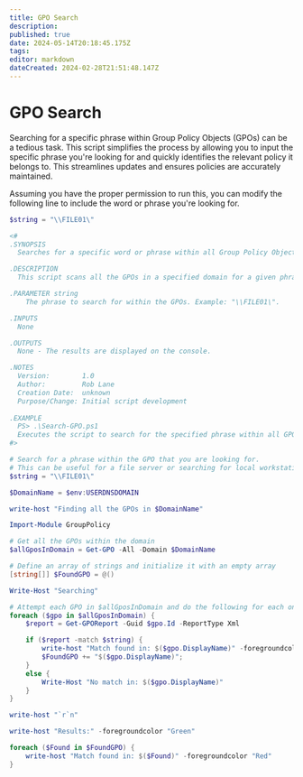 ```yaml
---
title: GPO Search
description: 
published: true
date: 2024-05-14T20:18:45.175Z
tags: 
editor: markdown
dateCreated: 2024-02-28T21:51:48.147Z
---
```


# GPO Search
Searching for a specific phrase within Group Policy Objects (GPOs) can be a tedious task. This script simplifies the process by allowing you to input the specific phrase you're looking for and quickly identifies the relevant policy it belongs to. This streamlines updates and ensures policies are accurately maintained.

Assuming you have the proper permission to run this, you can modify the following line to include the word or phrase you're looking for.

```powershell
$string = "\\FILE01\"
```
```powershell
<#
.SYNOPSIS
  Searches for a specific word or phrase within all Group Policy Objects (GPOs) in a domain.

.DESCRIPTION
  This script scans all the GPOs in a specified domain for a given phrase. It is useful for identifying GPOs related to specific file servers or local workstation admin accounts.

.PARAMETER string
    The phrase to search for within the GPOs. Example: "\\FILE01\".

.INPUTS
  None

.OUTPUTS
  None - The results are displayed on the console.

.NOTES
  Version:        1.0
  Author:         Rob Lane
  Creation Date:  unknown
  Purpose/Change: Initial script development
  
.EXAMPLE
  PS> .\Search-GPO.ps1
  Executes the script to search for the specified phrase within all GPOs in the domain.
#>

# Search for a phrase within the GPO that you are looking for. 
# This can be useful for a file server or searching for local workstation admin accounts, i.e., \\FILE01\ or 'Administrator'
$string = "\\FILE01\"

$DomainName = $env:USERDNSDOMAIN

write-host "Finding all the GPOs in $DomainName"

Import-Module GroupPolicy

# Get all the GPOs within the domain
$allGposInDomain = Get-GPO -All -Domain $DomainName

# Define an array of strings and initialize it with an empty array
[string[]] $FoundGPO = @()

Write-Host "Searching"

# Attempt each GPO in $allGposInDomain and do the following for each one:
foreach ($gpo in $allGposInDomain) {
    $report = Get-GPOReport -Guid $gpo.Id -ReportType Xml

    if ($report -match $string) {
        write-host "Match found in: $($gpo.DisplayName)" -foregroundcolor "red"
        $FoundGPO += "$($gpo.DisplayName)";
    }
    else {
        Write-Host "No match in: $($gpo.DisplayName)"
    }
}

write-host "`r`n"

write-host "Results:" -foregroundcolor "Green"

foreach ($Found in $FoundGPO) {
    write-host "Match found in: $($Found)" -foregroundcolor "Red"
}
